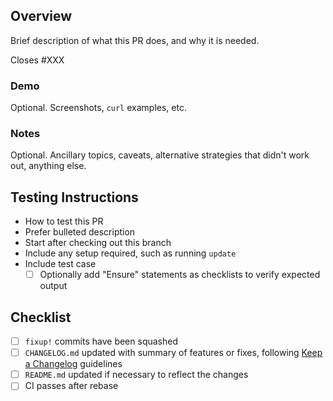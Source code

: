 ## Overview

Brief description of what this PR does, and why it is needed.

Closes #XXX

### Demo

Optional. Screenshots, `curl` examples, etc.

### Notes

Optional. Ancillary topics, caveats, alternative strategies that didn't work out, anything else.

## Testing Instructions

- How to test this PR
- Prefer bulleted description
- Start after checking out this branch
- Include any setup required, such as running `update`
- Include test case
  - [ ] Optionally add "Ensure" statements as checklists to verify expected output

## Checklist

- [ ] `fixup!` commits have been squashed
- [ ] `CHANGELOG.md` updated with summary of features or fixes, following [Keep a Changelog](https://keepachangelog.com/en/1.0.0/) guidelines
- [ ] `README.md` updated if necessary to reflect the changes
- [ ] CI passes after rebase
